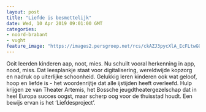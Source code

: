 ```yaml
---
layout: post
title: "Liefde is besmettelijk"
date: Wed, 10 Apr 2019 09:01:00 GMT
categories: 
- noord-brabant 
- vught 
feature_image: "https://images2.persgroep.net/rcs/ckAZJ3pycXlA_EcFLtwGOG9AGTo/diocontent/142382907/_fitwidth/400/?appId=21791a8992982cd8da851550a453bd7f&quality=0.7"
---
```


Ooit leerden kinderen aap, noot, mies. Nu schuilt vooral herkenning in app, nood, miss. Dat leesplankje staat voor digitalisering, wereldwijde kopzorg en nadruk op uiterlijke schoonheid. Gelukkig leren kinderen ook wat geloof, hoop en liefde is - het woordenrijtje dat alle ijstijden heeft overleefd. Hulp krijgen ze van Theater Artemis, het Bossche jeugdtheatergezelschap dat in heel Europa succes oogst, maar scherp oog voor de thuisstad houdt. Een bewijs ervan is het ‘Liefdesproject’.
